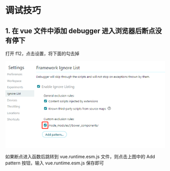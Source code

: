 # 调试技巧

## 1. 在 vue 文件中添加 debugger 进入浏览器后断点没有停下

打开 f12，点击设置，将下面的勾去掉

![11.png](./imgs/11.png)

如果断点进入函数后跳转到 vue.runtime.esm.js 文件，则点击上图中的 Add pattern 按钮，输入 vue.runtime.esm.js 保存即可